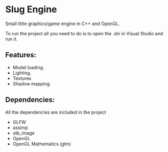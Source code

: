 <h1>Slug Engine</h1>
<p>Small little graphics/game engine in C++ and OpenGL.</p>
<p>To run the project all you need to do is to open the .sln in Visual Studio and run it.</p>
<h2>Features:</h2>
<ul>
  <li>Model loading.</li>
  <li>Lighting.</li>
  <li>Textures</li>
  <li>Shadow mapping.</li>
</ul>
<h2>Dependencies:</h2>
<p>All the dependencies are included in the project</p>
<ul>
  <li>GLFW</li>
  <li>assimp</li>
  <li>stb_image</li>
  <li>OpenGL</li>
  <li>OpenGL Mathematics (glm)</li>
</ul>
